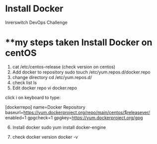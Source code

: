 # Install Docker
Inrerswitch DevOps Challenge

**my steps taken
Install Docker on centOS
============================

1. cat /etc/centos-release (check version on centos)
2. Add docker to repository
   sudo touch /etc/yum.repos.d/docker.repo
3. change directory
	cd /etc/yum.repos.d/
4. check list 
	ls
5. Edit docker repo
	vi docker.repo

click i on keyboard to type:

[dockerrepo]
name=Docker Repository
baseurl=https://yum.dockerproject.org/repo/main/centos/$releasever/
enabled=1
gpgcheck=1
gpgkey=https://yum.dockerproject.org/gpg

6. Install docker
	sudo yum install docker-engine

7. check docker version
	docker -v
